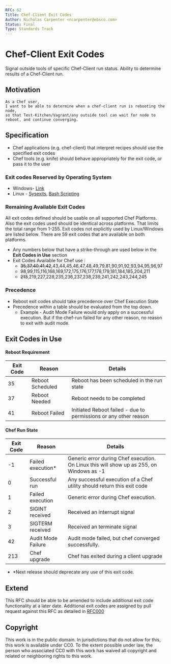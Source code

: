 ```yaml
---
RFC: 62
Title: Chef-Client Exit Codes
Author: Nicholas Carpenter <ncarpenter@ebsco.com>
Status: Final
Type: Standards Track
---
```


# Chef-Client Exit Codes

Signal outside tools of specific Chef-Client run status.  Ability to determine results of a Chef-Client run.

## Motivation

    As a Chef user,
    I want to be able to determine when a chef-client run is rebooting the node,
    so that Test-Kitchen/Vagrant/any outside tool can wait for node to reboot, and continue converging.

## Specification

* Chef applications (e.g. chef-client) that interpret recipes should use the specified exit codes
* Chef tools (e.g. knife) should behave appropriately for the exit code, or pass it to the user

### Exit codes Reserved by Operating System

* Windows- [Link](https://msdn.microsoft.com/en-us/library/windows/desktop/ms681381(v=vs.85).aspx)
* Linux - [Sysexits](http://www.freebsd.org/cgi/man.cgi?query=sysexits&apropos=0&sektion=0&manpath=FreeBSD+4.3-RELEASE&format=html), [Bash Scripting](http://tldp.org/LDP/abs/html/exitcodes.html)


### Remaining Available Exit Codes

All exit codes defined should be usable on all supported Chef Platforms.  Also the exit codes used should be identical across platforms.  That limits the total range from 1-255.  Exit codes not explicitly used by Linux/Windows are listed below.  There are 59 exit codes that are available on both platforms.
 * Any numbers below that have a strike-through are used below in the **Exit Codes in Use** section
 * Exit Codes Available for Chef use :
     * ~~35,37,40,41,42~~,43,44,45,46,47,48,49,79,81,90,91,92,93,94,95,96,97
     * 98,99,115,116,168,169,172,175,176,177,178,179,181,184,185,204,211
     * ~~213~~,219,227,228,235,236,237,238,239,241,242,243,244,245

### Precedence

* Reboot exit codes should take precedence over Chef Execution State
* Precedence within a table should be evaluated from the top down.
    *  Example - Audit Mode Failure would only apply on a successful execution.  But if the chef-run failed for any other reason, no reason to exit with audit mode.

## Exit Codes in Use

#### Reboot Requirement

Exit Code        | Reason            | Details
-------------    | -------------     |-----
35               | Reboot Scheduled  | Reboot has been scheduled in the run state
37               | Reboot Needed     | Reboot needs to be completed
41               | Reboot Failed     | Initiated Reboot failed - due to permissions or any other reason


#### Chef Run State

Exit Code        | Reason             | Details
-------------    | -------------      |-----
-1               | Failed execution*   | Generic error during Chef execution.  On Linux this will show up as 255, on Windows as -1
0                | Successful run     | Any successful execution of a Chef utility should return this exit code
1                | Failed execution   | Generic error during Chef execution.
2                | SIGINT received    | Received an interrupt signal
3                | SIGTERM received   | Received an terminate signal
42               | Audit Mode Failure | Audit mode failed, but chef converged successfully.
213              | Chef upgrade       | Chef has exited during a client upgrade

* \*Next release should deprecate any use of this exit code.


## Extend

This RFC should be able to be amended to include additional exit code functionality at a later date.  Additional exit codes are assigned by pull request against this RFC as detailed in [RFC000](https://github.com/chef/chef-rfc/blob/master/rfc000-rfc-process.md#changing-an-accepted-rfc)

## Copyright

This work is in the public domain. In jurisdictions that do not allow for this,
this work is available under CC0. To the extent possible under law, the person
who associated CC0 with this work has waived all copyright and related or
neighboring rights to this work.

